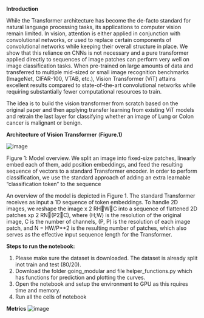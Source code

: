 **Introduction**

While the Transformer architecture has become the de-facto standard for natural
language processing tasks, its applications to computer vision remain limited. In
vision, attention is either applied in conjunction with convolutional networks, or
used to replace certain components of convolutional networks while keeping their
overall structure in place. We show that this reliance on CNNs is not necessary
and a pure transformer applied directly to sequences of image patches can perform
very well on image classification tasks. When pre-trained on large amounts of
data and transferred to multiple mid-sized or small image recognition benchmarks
(ImageNet, CIFAR-100, VTAB, etc.), Vision Transformer (ViT) attains excellent
results compared to state-of-the-art convolutional networks while requiring substantially
fewer computational resources to train.

The idea is to build the vision transformer from scratch based on the original paper and then applying transfer learning from existing ViT models and retrain the last layer for classifying whether an image of Lung or Colon cancer is malignant or benign.

**Architecture of Vision Transformer** (**Figure.1)**


![image](https://github.com/vdinni/ProjectCapstone/assets/21176541/969418df-482e-4d9c-833c-041a70f8693d)


Figure 1: Model overview. We split an image into fixed-size patches, linearly embed each of them, add position embeddings, and feed the resulting sequence of vectors to a standard Transformer encoder. In order to perform classification, we use the standard approach of adding an extra learnable “classification token” to the sequence

An overview of the model is depicted in Figure 1. The standard Transformer receives as input a 1D sequence of token embeddings. To handle 2D images, we reshape the image x 2 RHWC into a sequence of flattened 2D patches xp 2 RN(P2C), where (H;W) is the resolution of the original image, C is the number of channels, (P, P) is the resolution of each image patch, and N = HW/P**2 is the resulting number of patches, which also serves as the effective input sequence length for the Transformer.

**Steps to run the notebook:**
1. Please make sure the dataset is downloaded. The dataset is already split inot train and test (80/20).
2. Download the folder going_modular and file helper_functions.py which has functions for prediction and plotting the curves.
3. Open the notebook and setup the environment to GPU as this rquires time and memory. 
4. Run all the cells of notebook

**Metrics**
![image](https://github.com/vdinni/ProjectCapstone/assets/21176541/d5c14fa7-4402-420a-bfa3-741939641c52)

